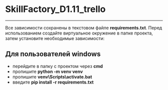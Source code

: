 # SkillFactory_D1.11_trello
______________________________
Все зависимости сохранены в текстовом файле **requirements.txt**.
Перед использованием создайте виртуальное окружение в папке проекта, затем установите необходимые зависимости:
## Для пользователей windows
* перейдите в папку с проектом через **cmd**
* пропишите **python -m venv venv**
* пропишите **venv\Scripts\activate.bat**
* введите **pip install -r requirements.txt**

